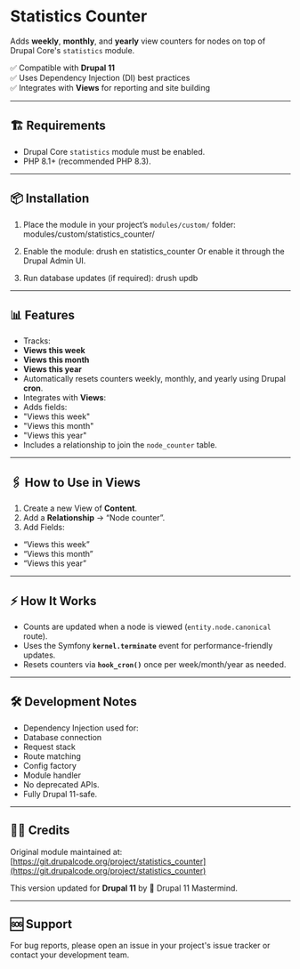 # Statistics Counter

Adds **weekly**, **monthly**, and **yearly** view counters for nodes on top of Drupal Core's `statistics` module.

✅ Compatible with **Drupal 11**  
✅ Uses Dependency Injection (DI) best practices  
✅ Integrates with **Views** for reporting and site building

---

## 🏗️ Requirements

- Drupal Core `statistics` module must be enabled.
- PHP 8.1+ (recommended PHP 8.3).

---

## 📦 Installation

1. Place the module in your project’s `modules/custom/` folder:
modules/custom/statistics_counter/
2. Enable the module:
drush en statistics_counter
Or enable it through the Drupal Admin UI.

3. Run database updates (if required):
drush updb

---

## 📊 Features

- Tracks:
- **Views this week**
- **Views this month**
- **Views this year**
- Automatically resets counters weekly, monthly, and yearly using Drupal **cron**.
- Integrates with **Views**:
- Adds fields:
 - "Views this week"
 - "Views this month"
 - "Views this year"
- Includes a relationship to join the `node_counter` table.

---

## 🖇️ How to Use in Views

1. Create a new View of **Content**.
2. Add a **Relationship** → “Node counter”.
3. Add Fields:
- “Views this week”
- “Views this month”
- “Views this year”

---

## ⚡ How It Works

- Counts are updated when a node is viewed (`entity.node.canonical` route).
- Uses the Symfony **`kernel.terminate`** event for performance-friendly updates.
- Resets counters via **`hook_cron()`** once per week/month/year as needed.

---

## 🛠️ Development Notes

- Dependency Injection used for:
- Database connection
- Request stack
- Route matching
- Config factory
- Module handler
- No deprecated APIs.
- Fully Drupal 11-safe.

---

## 👷‍♂️ Credits

Original module maintained at:  
[https://git.drupalcode.org/project/statistics_counter](https://git.drupalcode.org/project/statistics_counter)

This version updated for **Drupal 11** by 🧩 Drupal 11 Mastermind.

---

## 🆘 Support

For bug reports, please open an issue in your project's issue tracker or contact your development team.
